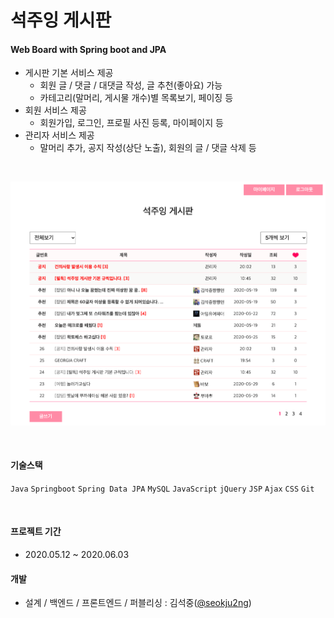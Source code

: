 # 석주잉 게시판

#### Web Board with Spring boot and JPA
- 게시판 기본 서비스 제공
  - 회원 글 / 댓글 / 대댓글 작성, 글 추천(좋아요) 가능
  - 카테고리(말머리, 게시물 개수)별 목록보기, 페이징 등 
- 회원 서비스 제공
  - 회원가입, 로그인, 프로필 사진 등록, 마이페이지 등
- 관리자 서비스 제공
  - 말머리 추가, 공지 작성(상단 노출), 회원의 글 / 댓글 삭제 등

<br>
<p align="center"><img src="/screenshot/home.png"></p>
<br>

#### 기술스택
`Java` `Springboot` `Spring Data JPA` `MySQL` `JavaScript` `jQuery` `JSP` `Ajax` `CSS` `Git`

<br>

#### 프로젝트 기간
- 2020.05.12 ~ 2020.06.03 

#### 개발
- 설계 / 백엔드 / 프론트엔드 / 퍼블리싱 : 김석중([@seokju2ng](https://github.com/seokju2ng))
